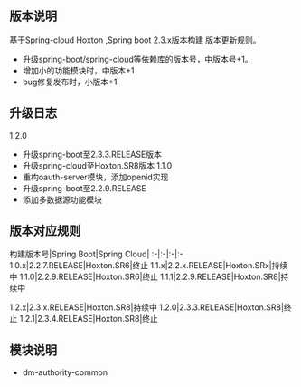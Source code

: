 ## 版本说明
基于Spring-cloud Hoxton ,Spring boot 2.3.x版本构建
版本更新规则。
* 升级spring-boot/spring-cloud等依赖库的版本号，中版本号+1。
* 增加小的功能模块时，中版本+1
* bug修复发布时，小版本+1

## 升级日志
1.2.0
* 升级spring-boot至2.3.3.RELEASE版本
* 升级spring-cloud至Hoxton.SR8版本
1.1.0
* 重构oauth-server模块，添加openid实现
* 升级spring-boot至2.2.9.RELEASE
* 添加多数据源功能模块
## 版本对应规则
构建版本号|Spring Boot|Spring Cloud|
:-|:-|:-|:-
1.0.x|2.2.7.RELEASE|Hoxton.SR6|终止
1.1.x|2.2.x.RELEASE|Hoxton.SRx|持续中
1.1.0|2.2.9.RELEASE|Hoxton.SR6|终止
1.1.1|2.2.9.RELEASE|Hoxton.SR8|持续中

1.2.x|2.3.x.RELEASE|Hoxton.SR8|持续中
1.2.0|2.3.3.RELEASE|Hoxton.SR8|终止
1.2.1|2.3.4.RELEASE|Hoxton.SR8|终止
## 模块说明
* dm-authority-common
